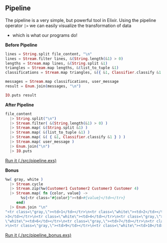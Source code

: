 ## Pipeline

The pipeline is a very simple, but powerful tool in Elixir.  Using
the pipeline operator `|>` we can easily visualize the transformation of data
- which is what our programs do!


**Before Pipeline**
```elixir
lines = String.split file_content, "\n"
lines = Stream.filter lines, &(String.length(&1) > 0)
lengths = Stream.map lines, &(String.split &1)
triangles = Stream.map lengths, &(list_to_tuple &1)
classifications = Stream.map triangles, &({ &1, Classifier.classify &1 })

messages = Stream.map classifications, user_message
result = Enum.join(messages, "\n")

IO.puts result
```

**After Pipeline**
```elixir
file_content
  |> String.split("\n")
  |> Stream.filter( &(String.length(&1) > 0) )
  |> Stream.map( &(String.split &1) )
  |> Stream.map( &(list_to_tuple &1) )
  |> Stream.map( &( { &1, Classifier.classify &1 } ) )
  |> Stream.map( user_message )
  |> Enum.join("\n")
  |> IO.puts
```

[Run it (./src/pipeline.exs)](./src/pipeline.exs)

**Bonus**
```elixir
%w( gray, white )
  |> Stream.cycle
  |> Stream.zip(%w(Customer1 Customer2 Customer3 Customer 4)
  |> Stream.map( fn {color, value} ->
       %s{<tr class="#{color}"><td>#{value}</td></tr>}
     end)
  |> Enum.join "\n"
"<tr class=\"gray,\"><td>1</td></tr>\n<tr class=\"white\"><td>2</td></tr>\n<tr class=\"gray,\"><td
>3</td></tr>\n<tr class=\"white\"><td>4</td></tr>\n<tr class=\"gray,\"><td>5</td></tr>\n<tr class=
\"white\"><td>6</td></tr>\n<tr class=\"gray,\"><td>7</td></tr>\n<tr class=\"white\"><td>8</td></tr
>\n<tr class=\"gray,\"><td>9</td></tr>\n<tr class=\"white\"><td>10</td></tr>"
```

[Run it (./src/pipeline_bonus.exs)](./src/pipeline_bonus.exs)
